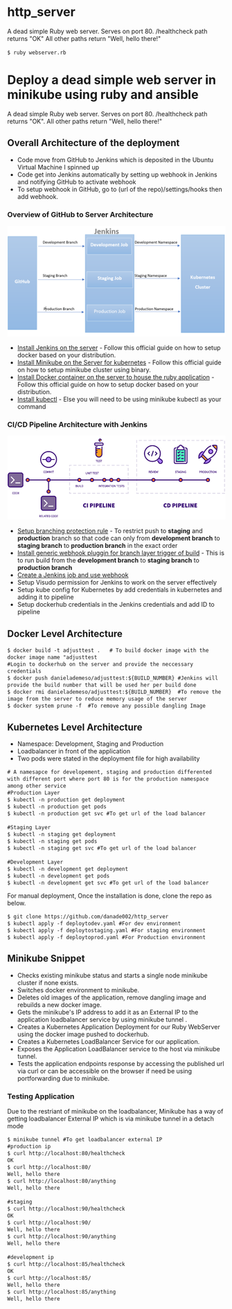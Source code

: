 # http_server
A dead simple Ruby web server.
Serves on port 80.
/healthcheck path returns "OK"
All other paths return "Well, hello there!"

`$ ruby webserver.rb`



# Deploy a dead simple web server in minikube using ruby and ansible
A dead simple Ruby web server.
Serves on port 80.
/healthcheck path returns "OK". All other paths return "Well, hello there!"

## Overall Architecture of the deployment

- Code move from GitHub to Jenkins which is deposited in the Ubuntu Virtual Machine I spinned up
- Code get into Jenkins automatically by setting up webhook in Jenkins and notifying GitHub to activate webhook
- To setup webhook in GitHub, go to (url of the repo)/settings/hooks then add webhook.

### Overview of GitHub to Server Architecture    
 [![Screenshot of store Architecture GitHub to Server](./Architecture/Overall_Architecture.png)](./Architecture/Overall_Architecture.png) 
 
 - [Install Jenkins on the server](https://docs.docker.com/engine/install/) - Follow this official guide on how to setup docker based on your distribution. 
 - [Install Minikube on the Server for kubernetes](https://minikube.sigs.k8s.io/docs/start/#binary-download) - Follow this official guide on how to setup minikube cluster using binary.
 - [Install Docker container on the server to house the ruby application](https://docs.docker.com/engine/install/) - Follow this official guide on how to setup docker based on your distribution. 
 - [Install kubectl](https://kubernetes.io/docs/tasks/tools/install-kubectl/) - Else you will need to be using minikube kubectl as your command 

### CI/CD Pipeline Architecture with Jenkins
 
 [![Screenshot of CI/CD pipeline](./Architecture/CI_CD_Pipeline.png)](./Architecture/CI_CD_Pipeline.png) 
 
 - [Setup branching protection rule](https://github.com/danade002/http_server/settings/branch_protection_rules/new) -  To restrict push to **staging** and **production** branch so that code can only from **development branch** to **staging branch** to **production branch** in the exact order
 - [Install generic webhook pluggin for branch layer trigger of build](https://plugins.jenkins.io/generic-webhook-trigger/) - This is to run build from the **development branch** to **staging branch** to **production branch** 
 - [Create a Jenkins job and use webhook](https://plugins.jenkins.io/generic-webhook-trigger/)
 - Setup Visudo permission for Jenkins to work on the server effectively
 - Setup kube config for Kubernetes by add credentials in kubernetes and adding it to pipeline 
 - Setup dockerhub credentials in the Jenkins credentials and add ID to pipeline
 
## Docker Level Architecture
```
$ docker build -t adjusttest .   # To build docker image with the docker image name "adjusttest 
#Login to dockerhub on the server and provide the neccessary credentials
$ docker push danielademeso/adjusttest:${BUILD_NUMBER} #Jenkins will provide the build number that will be used her per build done
$ docker rmi danielademeso/adjusttest:${BUILD_NUMBER}  #To remove the image from the server to reduce memory usage of the server
$ docker system prune -f  #To remove any possible dangling Image 
```

## Kubernetes Level Architecture
- Namespace: Development, Staging and Production
- Loadbalancer in front of the application
- Two pods were stated in the deployment file for high availability

```
# A namesapce for developement, staging and production differented with different port where port 80 is for the production namespace among other service
#Production Layer
$ kubectl -n production get deployment
$ kubectl -n production get pods
$ kubectl -n production get svc #To get url of the load balancer 

#Staging Layer
$ kubectl -n staging get deployment
$ kubectl -n staging get pods
$ kubectl -n staging get svc #To get url of the load balancer

#Development Layer
$ kubectl -n development get deployment
$ kubectl -n development get pods
$ kubectl -n development get svc #To get url of the load balancer
```

For manual deployment, Once the installation is done, clone the repo as below.  
```
$ git clone https://github.com/danade002/http_server
$ kubectl apply -f deploytodev.yaml #For dev environment
$ kubectl apply -f deploytostaging.yaml #For staging environment
$ kubectl apply -f deploytoprod.yaml #For Production environment
```

## Minikube Snippet
 - Checks existing minikube status and starts a single node minikube cluster if none exists.
 - Switches docker environment to minikube.
 - Deletes old images of the application, remove dangling image and rebuilds a new docker image.
 - Gets the minikube's IP address to add it as an External IP to the application loadbalancer service by using minikube tunnel .
 - Creates a Kubernetes Application Deployment for our Ruby WebServer using the docker image pushed to dockerhub.
 - Creates a Kubernetes LoadBalancer Service for our application.
 - Exposes the Application LoadBalancer service to the host via minikube tunnel.
 - Tests the application endpoints response by accessing the published url via curl or can be accessible on the browser if need be using portforwarding due to minikube.


### Testing Application
Due to the restriant of minikube on the loadbalancer,
Minikube has a way of getting loadbalancer External IP which is via minikube tunnel in a detach mode
```
$ minikube tunnel #To get loadbalancer external IP
#production ip
$ curl http://localhost:80/healthcheck
OK 
$ curl http://localhost:80/
Well, hello there 
$ curl http://localhost:80/anything
Well, hello there 

#staging
$ curl http://localhost:90/healthcheck
OK 
$ curl http://localhost:90/
Well, hello there 
$ curl http://localhost:90/anything
Well, hello there

#development ip
$ curl http://localhost:85/healthcheck
OK 
$ curl http://localhost:85/
Well, hello there 
$ curl http://localhost:85/anything
Well, hello there 
```

